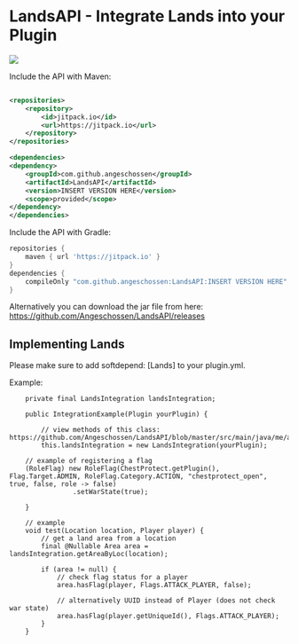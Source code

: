 # LandsAPI - Integrate Lands into your Plugin

[![](https://jitpack.io/v/Angeschossen/LandsAPI.svg)](https://jitpack.io/#Angeschossen/LandsAPI)

Include the API with Maven:

```xml

<repositories>
    <repository>
        <id>jitpack.io</id>
        <url>https://jitpack.io</url>
    </repository>
</repositories>

<dependencies>
<dependency>
    <groupId>com.github.angeschossen</groupId>
    <artifactId>LandsAPI</artifactId>
    <version>INSERT VERSION HERE</version>
    <scope>provided</scope>
</dependency>
</dependencies>
```

Include the API with Gradle:

```groovy
repositories {
	maven { url 'https://jitpack.io' }
}
dependencies {
    compileOnly "com.github.angeschossen:LandsAPI:INSERT VERSION HERE"
}
```

Alternatively you can download the jar file from here: https://github.com/Angeschossen/LandsAPI/releases

## Implementing Lands

Please make sure to add softdepend: [Lands] to your plugin.yml.

Example:

```
    private final LandsIntegration landsIntegration;

    public IntegrationExample(Plugin yourPlugin) {

        // view methods of this class: https://github.com/Angeschossen/LandsAPI/blob/master/src/main/java/me/angeschossen/lands/api/integration/LandsIntegrator.java
        this.landsIntegration = new LandsIntegration(yourPlugin);
	
	// example of registering a flag
	(RoleFlag) new RoleFlag(ChestProtect.getPlugin(), Flag.Target.ADMIN, RoleFlag.Category.ACTION, "chestprotect_open", true, false, role -> false)
                .setWarState(true);

    }

    // example
    void test(Location location, Player player) {
        // get a land area from a location
        final @Nullable Area area = landsIntegration.getAreaByLoc(location);

        if (area != null) {
            // check flag status for a player
            area.hasFlag(player, Flags.ATTACK_PLAYER, false);

            // alternatively UUID instead of Player (does not check war state)
            area.hasFlag(player.getUniqueId(), Flags.ATTACK_PLAYER);
        }
    }

```
